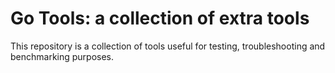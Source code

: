 # Go Tools: a collection of extra tools

This repository is a collection of tools useful for testing, troubleshooting and benchmarking
purposes.



